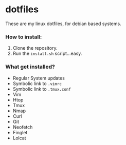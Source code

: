 # dotfiles

These are my linux dotfiles, for debian based systems.

### How to install:
1. Clone the repository.
2. Run the `install.sh` script...easy.

### What get installed?
* Regular System updates
* Symbolic link to `.vimrc`
* Symbolic link to `.tmux.conf`
* Vim
* Htop
* Tmux
* Nmap
* Curl
* Git
* Neofetch
* Finglet
* Lolcat
